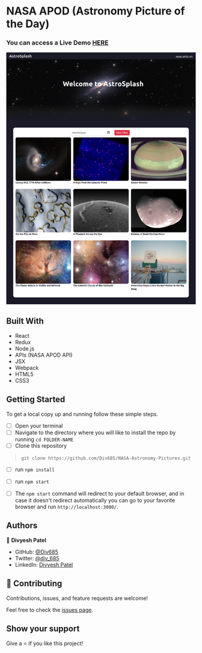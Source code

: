 # NASA APOD (Astronomy Picture of the Day)

> 

### You can access a Live Demo [HERE](https://bookstore-redux-v1.herokuapp.com/)

![Screenshot](./screencapture.png)

## Built With

- React
- Redux
- Node.js
- APIs (NASA APOD API)
- JSX
- Webpack
- HTML5
- CSS3


## Getting Started

To get a local copy up and running follow these simple steps.

- [ ] Open your terminal
- [ ]  Navigate to the directory where you will like to install the repo by running `cd FOLDER-NAME` 
- [ ] Clone this repository
 > `git clone https://github.com/Div685/NASA-Astronomy-Pictures.git`
- [ ] run `npm install`
- [ ] run `npm start`
- [ ] The `npm start` command will redirect to your default browser, and in case it doesn't redirect automatically you can go to your favorite browser and run `http://localhost:3000/`.

 
## Authors

👤 **Divyesh Patel**

- GitHub: [@Div685](https://github.com/Div685)
- Twitter: [@div_685](https://twitter.com/div_685)
- LinkedIn: [Divyesh Patel](https://www.linkedin.com/in/divyesh-daxa-patel/)


## 🤝 Contributing

Contributions, issues, and feature requests are welcome!

Feel free to check the [issues page](https://github.com/Div685/NASA-Astronomy-Pictures/issues).


## Show your support

Give a ⭐️ if you like this project!